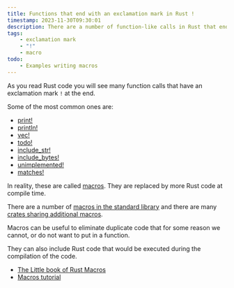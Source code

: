 ```yaml
---
title: Functions that end with an exclamation mark in Rust !
timestamp: 2023-11-30T09:30:01
description: There are a number of function-like calls in Rust that end by an exclamation mark. What are those?
tags:
    - exclamation mark
    - "!"
    - macro
todo:
    - Examples writing macros
---
```


As you read Rust code you will see many function calls that have an exclamation mark `!` at the end.

Some of the most common ones are:

* [print!](https://doc.rust-lang.org/std/macro.print.html)
* [println!](https://doc.rust-lang.org/std/macro.println.html)
* [vec!](https://doc.rust-lang.org/std/macro.vec.html)
* [todo!](https://doc.rust-lang.org/std/macro.todo.html)
* [include_str!](https://doc.rust-lang.org/std/macro.include_str.html)
* [include_bytes!](https://doc.rust-lang.org/std/macro.include_bytes.html)
* [unimplemented!](https://doc.rust-lang.org/std/macro.unimplemented.html)
* [matches!](https://doc.rust-lang.org/std/macro.matches.html)

In reality, these are called [macros](https://doc.rust-lang.org/reference/macros.html).
They are replaced by more Rust code at compile time.

There are a number of [macros in the standard library](https://doc.rust-lang.org/std/#macros)
and there are many [crates sharing additional macros](https://crates.io/keywords/macro).

Macros can be useful to eliminate duplicate code that for some reason we cannot, or do not want to put in a function.

They can also include Rust code that would be executed during the compilation of the code.


* [The Little book of Rust Macros](https://veykril.github.io/tlborm/)
* [Macros tutorial](https://blog.logrocket.com/macros-in-rust-a-tutorial-with-examples/)


